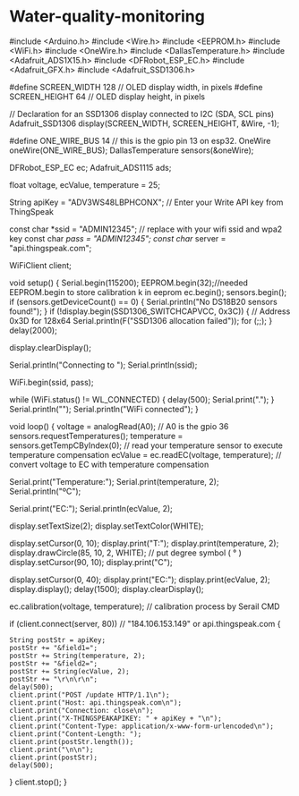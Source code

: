 # Water-quality-monitoring
#include <Arduino.h>
#include <Wire.h>
#include <EEPROM.h>
#include <WiFi.h>
#include <OneWire.h>
#include <DallasTemperature.h>
#include <Adafruit_ADS1X15.h>
#include <DFRobot_ESP_EC.h>
#include <Adafruit_GFX.h>
#include <Adafruit_SSD1306.h>
 
#define SCREEN_WIDTH 128 // OLED display width, in pixels
#define SCREEN_HEIGHT 64 // OLED display height, in pixels
 
// Declaration for an SSD1306 display connected to I2C (SDA, SCL pins)
Adafruit_SSD1306 display(SCREEN_WIDTH, SCREEN_HEIGHT, &Wire, -1);
 
#define ONE_WIRE_BUS 14                // this is the gpio pin 13 on esp32.
OneWire oneWire(ONE_WIRE_BUS);
DallasTemperature sensors(&oneWire);

DFRobot_ESP_EC ec;
Adafruit_ADS1115 ads;
 
float voltage, ecValue, temperature = 25;
 
String apiKey = "ADV3WS48LBPHCONX";     //  Enter your Write API key from ThingSpeak
 
const char *ssid =  "ADMIN12345";     // replace with your wifi ssid and wpa2 key
const char *pass =  "ADMIN12345";
const char* server = "api.thingspeak.com";
 
WiFiClient client;
 
 
void setup()
{
  Serial.begin(115200);
  EEPROM.begin(32);//needed EEPROM.begin to store calibration k in eeprom
  ec.begin();
  sensors.begin();
  if (sensors.getDeviceCount() == 0) {
  Serial.println("No DS18B20 sensors found!");
}
  if (!display.begin(SSD1306_SWITCHCAPVCC, 0x3C)) { // Address 0x3D for 128x64
    Serial.println(F("SSD1306 allocation failed"));
    for (;;);
  }
  delay(2000);

 display.clearDisplay();
 
  Serial.println("Connecting to ");
  Serial.println(ssid);
 
 
  WiFi.begin(ssid, pass);
 
  while (WiFi.status() != WL_CONNECTED)
  {
    delay(500);
    Serial.print(".");
  }
  Serial.println("");
  Serial.println("WiFi connected");
}
 
 
void loop()
{
  voltage = analogRead(A0); // A0 is the gpio 36
  sensors.requestTemperatures();
  temperature = sensors.getTempCByIndex(0);  // read your temperature sensor to execute temperature compensation
  ecValue = ec.readEC(voltage, temperature); // convert voltage to EC with temperature compensation
 
  Serial.print("Temperature:");
  Serial.print(temperature, 2);
  Serial.println("ºC");
 
  Serial.print("EC:");
  Serial.println(ecValue, 2);


display.setTextSize(2);
  display.setTextColor(WHITE);
 
  display.setCursor(0, 10);
  display.print("T:");
  display.print(temperature, 2);
  display.drawCircle(85, 10, 2, WHITE); // put degree symbol ( ° )
  display.setCursor(90, 10);
  display.print("C");
 
  display.setCursor(0, 40);
  display.print("EC:");
  display.print(ecValue, 2);
  display.display();
  delay(1500);
  display.clearDisplay();
 
  ec.calibration(voltage, temperature); // calibration process by Serail CMD
 
  if (client.connect(server, 80))  //   "184.106.153.149" or api.thingspeak.com
  {
 
    String postStr = apiKey;
    postStr += "&field1=";
    postStr += String(temperature, 2);
    postStr += "&field2=";
    postStr += String(ecValue, 2);
    postStr += "\r\n\r\n";
    delay(500);
    client.print("POST /update HTTP/1.1\n");
    client.print("Host: api.thingspeak.com\n");
    client.print("Connection: close\n");
    client.print("X-THINGSPEAKAPIKEY: " + apiKey + "\n");
    client.print("Content-Type: application/x-www-form-urlencoded\n");
    client.print("Content-Length: ");
    client.print(postStr.length());
    client.print("\n\n");
    client.print(postStr);
    delay(500);
  }
  client.stop();
}
